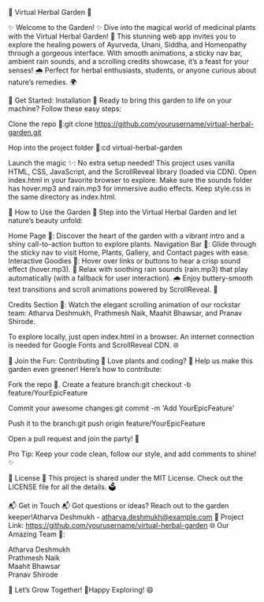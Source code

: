 🌿 Virtual Herbal Garden 🌱

✨ Welcome to the Garden! ✨
Dive into the magical world of medicinal plants with the Virtual Herbal Garden! 🌼 This stunning web app invites you to explore the healing powers of Ayurveda, Unani, Siddha, and Homeopathy through a gorgeous interface. With smooth animations, a sticky nav bar, ambient rain sounds, and a scrolling credits showcase, it’s a feast for your senses! 🌧️
Perfect for herbal enthusiasts, students, or anyone curious about nature’s remedies. 🌍

🚀 Get Started: Installation 🚀
Ready to bring this garden to life on your machine? Follow these easy steps:

Clone the repo 📂:git clone https://github.com/yourusername/virtual-herbal-garden.git


Hop into the project folder 🌱:cd virtual-herbal-garden


Launch the magic ✨:
No extra setup needed! This project uses vanilla HTML, CSS, JavaScript, and the ScrollReveal library (loaded via CDN).
Open index.html in your favorite browser to explore.
Make sure the sounds folder has hover.mp3 and rain.mp3 for immersive audio effects.
Keep style.css in the same directory as index.html.




🌟 How to Use the Garden 🌟
Step into the Virtual Herbal Garden and let nature’s beauty unfold:

Home Page 🏡: Discover the heart of the garden with a vibrant intro and a shiny call-to-action button to explore plants.
Navigation Bar 🧭: Glide through the sticky nav to visit Home, Plants, Gallery, and Contact pages with ease.
Interactive Goodies 🎉:
Hover over links or buttons to hear a crisp sound effect (hover.mp3). 🎵
Relax with soothing rain sounds (rain.mp3) that play automatically (with a fallback for user interaction). 🌧️
Enjoy buttery-smooth text transitions and scroll animations powered by ScrollReveal. 🌈


Credits Section 🙌: Watch the elegant scrolling animation of our rockstar team: Atharva Deshmukh, Prathmesh Naik, Maahit Bhawsar, and Pranav Shirode.

To explore locally, just open index.html in a browser. An internet connection is needed for Google Fonts and ScrollReveal CDN. 🌐

🤝 Join the Fun: Contributing 🤝
Love plants and coding? 🌿 Help us make this garden even greener! Here’s how to contribute:

Fork the repo 🍴.
Create a feature branch:git checkout -b feature/YourEpicFeature


Commit your awesome changes:git commit -m 'Add YourEpicFeature'


Push it to the branch:git push origin feature/YourEpicFeature


Open a pull request and join the party! 🎊

Pro Tip: Keep your code clean, follow our style, and add comments to shine! ✨

📜 License 📜
This project is shared under the MIT License. Check out the LICENSE file for all the details. 🗳️

📬 Get in Touch 📬
Got questions or ideas? Reach out to the garden keeper!Atharva Deshmukh - atharva.deshmukh@example.com 📧
Project Link: https://github.com/yourusername/virtual-herbal-garden 🌐
Our Amazing Team 🌟:  

Atharva Deshmukh  
Prathmesh Naik  
Maahit Bhawsar  
Pranav Shirode


🌱 Let’s Grow Together! 🌱Happy Exploring! 😄
